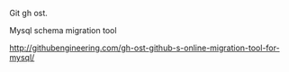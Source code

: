 Git gh ost.

Mysql schema migration tool

http://githubengineering.com/gh-ost-github-s-online-migration-tool-for-mysql/
